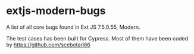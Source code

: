 # extjs-modern-bugs
A list of all core bugs found in Ext JS 7.5.0.55, Modern.

The test cases has been built for Cypress. Most of them have been coded by https://github.com/scebotari66 